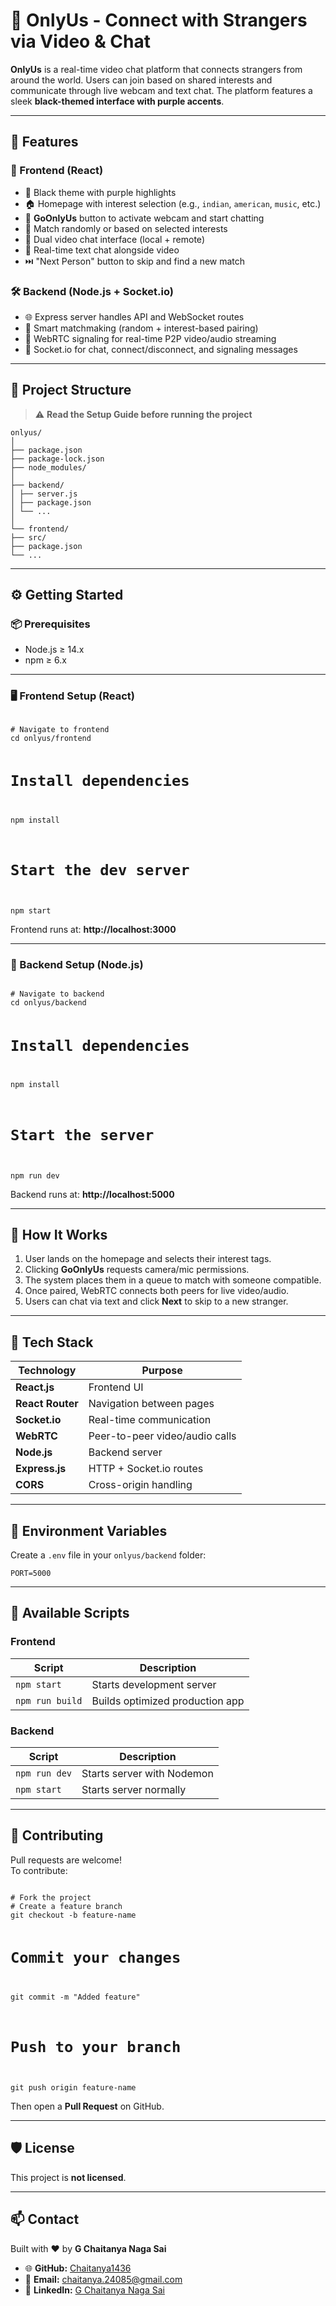 # 🎥 OnlyUs - Connect with Strangers via Video & Chat

**OnlyUs** is a real-time video chat platform that connects strangers from around the world. Users can join based on shared interests and communicate through live webcam and text chat. The platform features a sleek **black-themed interface with purple accents**.

---

## 🌟 Features

### 🚀 Frontend (React)
- 🖤 Black theme with purple highlights  
- 🏠 Homepage with interest selection (e.g., `indian`, `american`, `music`, etc.)  
- 📸 **GoOnlyUs** button to activate webcam and start chatting  
- 🔀 Match randomly or based on selected interests  
- 🎥 Dual video chat interface (local + remote)  
- 💬 Real-time text chat alongside video  
- ⏭️ "Next Person" button to skip and find a new match  

### 🛠️ Backend (Node.js + Socket.io)
- 🌐 Express server handles API and WebSocket routes  
- 🧠 Smart matchmaking (random + interest-based pairing)  
- 🔁 WebRTC signaling for real-time P2P video/audio streaming  
- 📡 Socket.io for chat, connect/disconnect, and signaling messages  

---

## 📁 Project Structure

> ⚠️ **Read the Setup Guide before running the project**

```
onlyus/
│
├── package.json
├── package-lock.json
├── node_modules/
│
├── backend/
│ ├── server.js
│ ├── package.json
│ └── ...
│
└── frontend/
├── src/
├── package.json
└── ...
```


---

## ⚙️ Getting Started

### 📦 Prerequisites
- Node.js ≥ 14.x  
- npm ≥ 6.x  

---

### 🖥️ Frontend Setup (React)

<code>
# Navigate to frontend
cd onlyus/frontend

# Install dependencies
npm install

# Start the dev server
npm start
</code>

Frontend runs at: **http://localhost:3000**

---

### 🔧 Backend Setup (Node.js)

<code>
# Navigate to backend
cd onlyus/backend

# Install dependencies
npm install

# Start the server
npm run dev
</code>

Backend runs at: **http://localhost:5000**

---

## 🛜 How It Works

1. User lands on the homepage and selects their interest tags.  
2. Clicking **GoOnlyUs** requests camera/mic permissions.  
3. The system places them in a queue to match with someone compatible.  
4. Once paired, WebRTC connects both peers for live video/audio.  
5. Users can chat via text and click **Next** to skip to a new stranger.  

---

## 🧪 Tech Stack

| Technology   | Purpose |
|---------------|----------|
| **React.js**  | Frontend UI |
| **React Router** | Navigation between pages |
| **Socket.io** | Real-time communication |
| **WebRTC** | Peer-to-peer video/audio calls |
| **Node.js** | Backend server |
| **Express.js** | HTTP + Socket.io routes |
| **CORS** | Cross-origin handling |

---

## 🔐 Environment Variables

Create a `.env` file in your `onlyus/backend` folder:

```
PORT=5000
```

---

## 🧰 Available Scripts

### Frontend
| Script | Description |
|--------|--------------|
| `npm start` | Starts development server |
| `npm run build` | Builds optimized production app |

### Backend
| Script | Description |
|--------|--------------|
| `npm run dev` | Starts server with Nodemon |
| `npm start` | Starts server normally |

---

## 🤝 Contributing

Pull requests are welcome!  
To contribute:

<code>
# Fork the project
# Create a feature branch
git checkout -b feature-name

# Commit your changes
git commit -m "Added feature"

# Push to your branch
git push origin feature-name
</code>

Then open a **Pull Request** on GitHub.  

---

## 🛡️ License
This project is **not licensed**.

---

## 📫 Contact

Built with ❤️ by **G Chaitanya Naga Sai**

- 🌐 **GitHub:** [Chaitanya1436](https://github.com/Chaitanya1436)  
- 📧 **Email:** [chaitanya.24085@gmail.com](mailto:chaitanya.24085@gmail.com)  
- 💼 **LinkedIn:** [G Chaitanya Naga Sai](https://www.linkedin.com/in/g-chaitanya-naga-sai-3b525a274)
